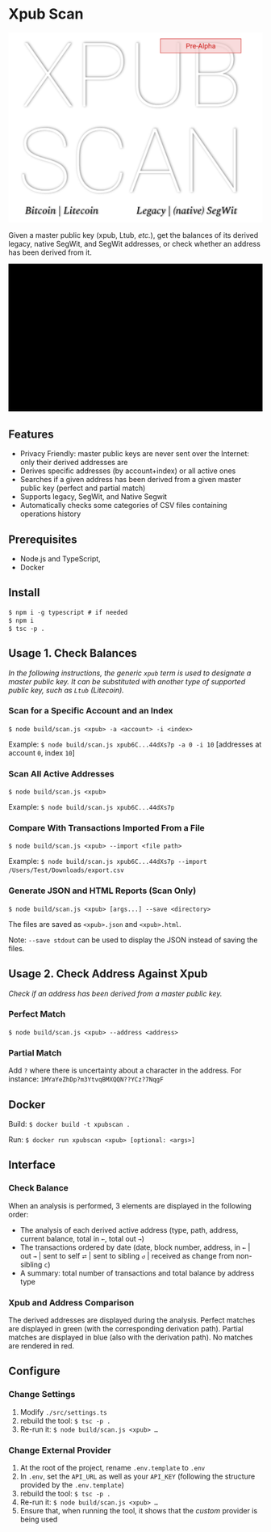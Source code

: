 # Xpub Scan

![XPUB](./doc/logo_pre_alpha.png)

Given a master public key (xpub, Ltub, *etc.*), get the balances of its derived legacy, native SegWit, and SegWit addresses, or check whether an address has been derived from it.

![Example](./doc/demo_balance.gif)

## Features

* Privacy Friendly: master public keys are never sent over the Internet: only their derived addresses are 
* Derives specific addresses (by account+index) or all active ones
* Searches if a given address has been derived from a given master public key (perfect and partial match)
* Supports legacy, SegWit, and Native Segwit
* Automatically checks some categories of CSV files containing operations history

## Prerequisites

- Node.js and TypeScript,
- Docker

## Install

```
$ npm i -g typescript # if needed
$ npm i
$ tsc -p .
```

## Usage 1. Check Balances

*In the following instructions, the generic `xpub` term is used to designate a master public key. It can be substituted with another type of supported public key, such as `Ltub` (Litecoin).*

### Scan for a Specific Account and an Index

`$ node build/scan.js <xpub> -a <account> -i <index>`

Example: 
`$ node build/scan.js xpub6C...44dXs7p -a 0 -i 10` [addresses at account `0`, index `10`]

### Scan All Active Addresses

`$ node build/scan.js <xpub>`

Example: 
`$ node build/scan.js xpub6C...44dXs7p`

### Compare With Transactions Imported From a File

`$ node build/scan.js <xpub> --import <file path>`

Example:
`$ node build/scan.js xpub6C...44dXs7p --import /Users/Test/Downloads/export.csv`

### Generate JSON and HTML Reports (Scan Only)

`$ node build/scan.js <xpub> [args...] --save <directory>`

The files are saved as `<xpub>.json` and `<xpub>.html`.

Note: `--save stdout` can be used to display the JSON instead of saving the files.

## Usage 2. Check Address Against Xpub

*Check if an address has been derived from a master public key.*

### Perfect Match

`$ node build/scan.js <xpub> --address <address>`

### Partial Match

Add `?` where there is uncertainty about a character in the address. For instance: `1MYaYeZhDp?m3YtvqBMXQQN??YCz?7NqgF`

## Docker

Build: `$ docker build -t xpubscan .`

Run: `$ docker run xpubscan <xpub> [optional: <args>]`

## Interface

### Check Balance
When an analysis is performed, 3 elements are displayed in the following order:
* The analysis of each derived active address (type, path, address, current balance, total in `←`, total out `→`)
* The transactions ordered by date (date, block number, address, in `←` | out `→` | sent to self `⮂` | sent to sibling `↺` | received as change from non-sibling `c`)
* A summary: total number of transactions and total balance by address type

### Xpub and Address Comparison
The derived addresses are displayed during the analysis. Perfect matches are displayed in green (with the corresponding derivation path). Partial matches are displayed in blue (also with the derivation path). No matches are rendered in red.

## Configure

### Change Settings

1. Modify `./src/settings.ts`
2. rebuild the tool: `$ tsc -p .`
3. Re-run it: `$ node build/scan.js <xpub> …`

### Change External Provider

1. At the root of the project, rename `.env.template` to `.env`
2. In `.env`, set the `API_URL` as well as your `API_KEY` (following the structure provided by the `.env.template`)
3. rebuild the tool: `$ tsc -p .`
4. Re-run it: `$ node build/scan.js <xpub> …`
5. Ensure that, when running the tool, it shows that the *custom* provider is being used
